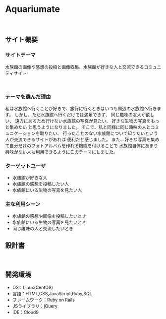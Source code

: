 # Aquariumate
​
## サイト概要
### サイトテーマ
水族館の画像や感想の投稿と画像収集、水族館が好きな人と交流できるコミュニティサイト

​
### テーマを選んだ理由
私は水族館へ行くことが好きで、旅行に行くときはいつも周辺の水族館へ行きます。
しかし、ただ水族館へ行くだけでは満足できず、
同じ趣味の友人が欲しい、
遠方にあるため行けない水族館の写真が見たい、
好きな生物の写真をもっと集めたい
と思うようになりました。
そこで、私と同様に同じ趣味の人とコミュニケーションを取りたい、
行ったことのない水族館について知りたいという人が交流できるサイトがあれば
便利だと感じました。
また、好きな写真を集めて自分だけのフォトアルバムを作れる機能を付けることで
水族館自体にあまり興味がない人も利用できるようにこのテーマにしました。
​
### ターゲットユーザ
* 水族館が好きな人
* 水族館の感想を投稿したい人
* 水族館にいる生物の写真を見たい人
​
### 主な利用シーン
* 水族館の感想や画像を投稿したいとき
* 水族館にいる生物の写真を見たいとき
* 同じ趣味の人と交流したいとき
​
## 設計書

​
## 開発環境
- OS：Linux(CentOS)
- 言語：HTML,CSS,JavaScript,Ruby,SQL
- フレームワーク：Ruby on Rails
- JSライブラリ：jQuery
- IDE：Cloud9
​